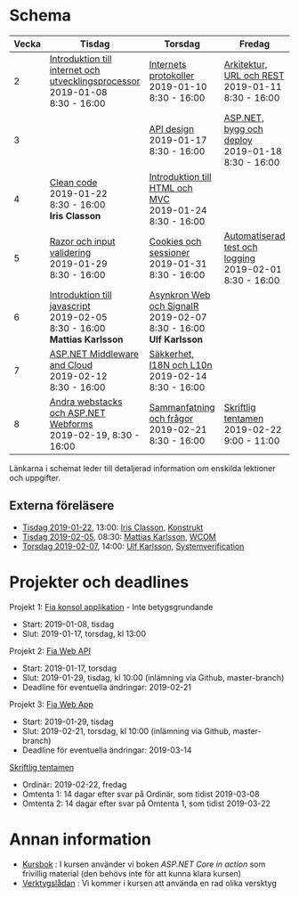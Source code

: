 # Schema

Vecka|Tisdag |Torsdag|Fredag
-----|-------|-------|------
2|[Introduktion till internet och utvecklingsprocessor](lecture20190108.md)<br />2019-01-08<br />8:30 - 16:00|[Internets protokoller](lecture20190110.md)<br />2019-01-10<br />8:30 - 16:00|[Arkitektur, URL och REST](lecture20190111.md)<br />2019-01-11<br />8:30 - 16:00
3||[API design](lecture20190115.md)<br />2019-01-17<br />8:30 - 16:00|[ASP.NET, bygg och deploy](lecture20190117.md)<br />2019-01-18<br />8:30 - 16:00
4|[Clean code](lecture20190122.md)<br />2019-01-22<br />8:30 - 16:00<br />**Iris Classon**|[Introduktion till HTML och MVC](lecture20190124.md)<br />2019-01-24<br />8:30 - 16:00|
5|[Razor och input validering](lecture20190129.md)<br />2019-01-29<br />8:30 - 16:00|[Cookies och sessioner](lecture20190131.md)<br />2019-01-31<br />8:30 - 16:00|[Automatiserad test och logging](lecture20190201.md)<br />2019-02-01<br />8:30 - 16:00
6|[Introduktion till javascript](lecture20190205.md)<br />2019-02-05<br />8:30 - 16:00<br />**Mattias Karlsson**|[Asynkron Web och SignalR](lecture20190207.md)<br />2019-02-07<br />8:30 - 16:00<br />**Ulf Karlsson**|
7|[ASP.NET Middleware and Cloud](lecture20190212.md)<br />2019-02-12<br />8:30 - 16:00|[Säkkerhet, I18N och L10n](lecture20190214.md)<br />2019-02-14<br />8:30 - 16:00|
8|[Andra webstacks och ASP.NET Webforms](lecture20190219.md)<br />2019-02-19, 8:30 - 16:00|[Sammanfatning och frågor](lecture20190221.md)<br />2019-02-21<br />8:30 - 16:00|[Skriftlig tentamen](lecture20190222.md)<br />2019-02-22<br />9:00 - 11:00

Länkarna i schemat leder till detaljerad information om enskilda lektioner och uppgifter.

## Externa föreläsere
* [Tisdag 2019-01-22](lecture20190122.md), 13:00: [Iris Classon](https://www.linkedin.com/in/irisclasson/), [Konstrukt](https://www.konstrukt.se/)
* [Tisdag 2019-02-05](lecture20190205.md), 08:30: [Mattias Karlsson](https://www.linkedin.com/in/devlead/), [WCOM](https://corporate.wcom.se/)
* [Torsdag 2019-02-07](lecture20190207.md), 14:00: [Ulf Karlsson](https://www.linkedin.com/in/ulfnkarlsson/), [Systemverification](https://systemverification.com/en/)

# Projekter och deadlines

Projekt 1: [Fia konsol applikation](project1.md) - Inte betygsgrundande
* Start: 2019-01-08, tisdag
* Slut: 2019-01-17, torsdag, kl 13:00

Projekt 2: [Fia Web API](project2.md)
* Start: 2019-01-17, torsdag
* Slut: 2019-01-29, tisdag, kl 10:00 (inlämning via Github, master-branch)
* Deadline för eventuella ändringar: 2019-02-21

Projekt 3: [Fia Web App](project3.md)
* Start: 2019-01-29, tisdag
* Slut: 2019-02-21, torsdag, kl 10:00 (inlämning via Github, master-branch)
* Deadline för eventuella ändringar: 2019-03-14

[Skriftlig tentamen](lecture20190222.md)
* Ordinär: 2019-02-22, fredag
* Omtenta 1: 14 dagar efter svar på Ordinär, som tidist 2019-03-08
* Omtenta 2: 14 dagar efter svar på Omtenta 1, som tidist 2019-03-22

# Annan information
* [Kursbok](book.md) : I kursen använder vi boken *ASP.NET Core in action* som frivillig material (den behövs inte för att kunna klara kursen)
* [Verktygslådan](tools.md) : Vi kommer i kursen att använda en rad olika versktyg